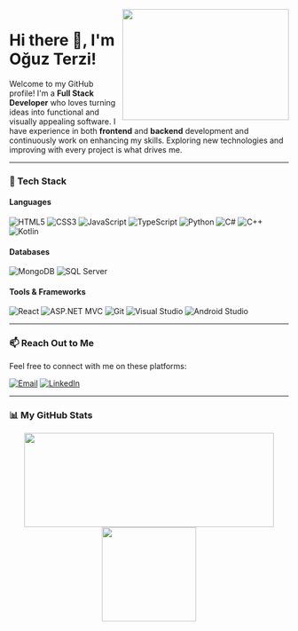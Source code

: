 <img src="https://media.giphy.com/media/QTfX9Ejfra3ZmNxh6B/giphy.gif" align="right" width="300px" height="200px">

# Hi there 👋, I'm Oğuz Terzi!

Welcome to my GitHub profile! I'm a **Full Stack Developer** who loves turning ideas into functional and visually appealing software. I have experience in both **frontend** and **backend** development and continuously work on enhancing my skills. Exploring new technologies and improving with every project is what drives me.    

---

### 🌟 Tech Stack
#### **Languages**
![HTML5](https://img.shields.io/badge/-HTML5-E34F26?style=flat-square&logo=html5&logoColor=white)
![CSS3](https://img.shields.io/badge/-CSS3-1572B6?style=flat-square&logo=css3)
![JavaScript](https://img.shields.io/badge/-JavaScript-F7DF1E?style=flat-square&logo=javascript&logoColor=black)
![TypeScript](https://img.shields.io/badge/-TypeScript-007ACC?style=flat-square&logo=typescript)
![Python](https://img.shields.io/badge/-Python-3776AB?style=flat-square&logo=python&logoColor=white)
![C#](https://img.shields.io/badge/-C%23-239120?style=flat-square&logo=c-sharp&logoColor=white)
![C++](https://img.shields.io/badge/-C++-00599C?style=flat-square&logo=cplusplus)
![Kotlin](https://img.shields.io/badge/-Kotlin-0095D5?style=flat-square&logo=kotlin)

#### **Databases**
![MongoDB](https://img.shields.io/badge/-MongoDB-47A248?style=flat-square&logo=mongodb&logoColor=white)
![SQL Server](https://img.shields.io/badge/-SQL%20Server-CC2927?style=flat-square&logo=microsoft-sql-server&logoColor=white)

#### **Tools & Frameworks**
![React](https://img.shields.io/badge/-React-61DAFB?style=flat-square&logo=react&logoColor=black)
![ASP.NET MVC](https://img.shields.io/badge/-ASP.NET%20MVC-512BD4?style=flat-square&logo=dot-net&logoColor=white)
![Git](https://img.shields.io/badge/-Git-F05032?style=flat-square&logo=git&logoColor=white)
![Visual Studio](https://img.shields.io/badge/-Visual%20Studio-5C2D91?style=flat-square&logo=visual-studio)
![Android Studio](https://img.shields.io/badge/-Android%20Studio-3DDC84?style=flat-square&logo=android-studio&logoColor=white)

---

### 📫 Reach Out to Me
Feel free to connect with me on these platforms:

<a href="mailto:oguz.terzi.460@gmail.com"><img alt="Email" src="https://img.shields.io/badge/Email-oguz.terzi.460@gmail.com-blue?style=flat-square&logo=gmail"></a>
<a href="https://www.linkedin.com/in/oguzterzi/" target="_blank"><img alt="LinkedIn" src="https://img.shields.io/badge/LinkedIn-oguzterzi-blue?style=flat-square&logo=linkedin"></a>

---

### 📊 My GitHub Stats
<p align="center">
<img src="https://github-readme-stats.vercel.app/api?username=oguzterzi&show_icons=true&theme=tokyonight" width="450" height="170">
<img src="https://github-readme-stats.vercel.app/api/top-langs/?username=oguzterzi&layout=compact&theme=tokyonight" height="170">
</p>

